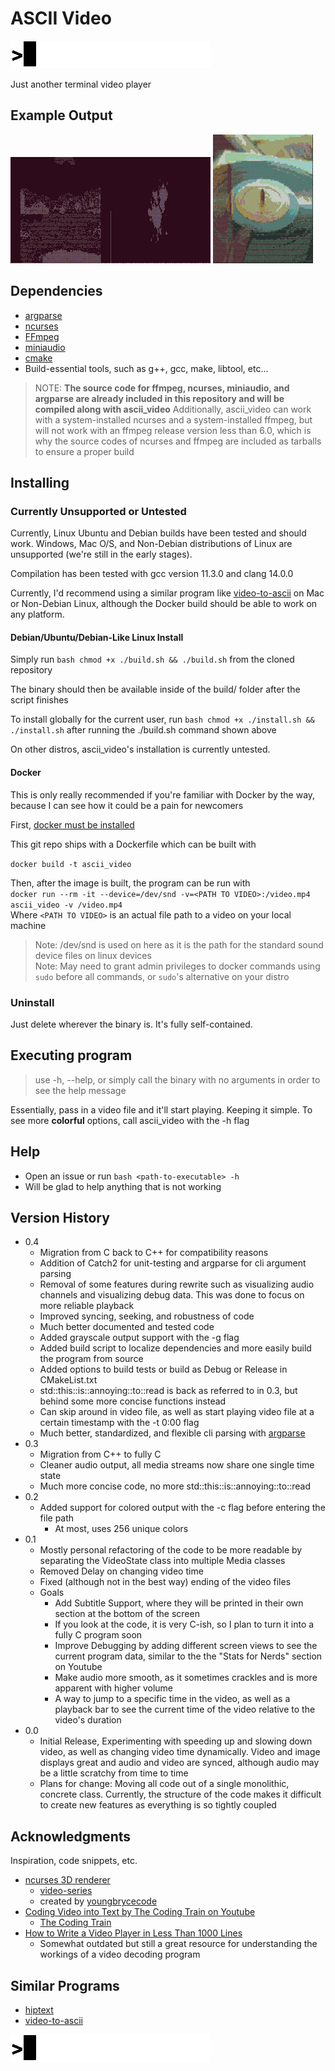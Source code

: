 
# ASCII Video

![gif](/assets/readme/ascii-320.gif)

Just another terminal video player

## Example Output

![example created in tmux](assets/readme/example-320.gif)
![example colored output](assets/readme/colored_music_record-160.gif)

## Dependencies

* [argparse](https://github.com/p-ranav/argparse)
* [ncurses](https://invisible-island.net/ncurses/)
* [FFmpeg](https://ffmpeg.org/)
* [miniaudio](https://miniaud.io/)
* [cmake](https://cmake.org/)
* Build-essential tools, such as g++, gcc, make, libtool, etc...

> NOTE: **The source code for ffmpeg, ncurses, miniaudio, and argparse are already included in this repository and will be compiled along with ascii_video**
> Additionally, ascii_video can work with a system-installed ncurses and a system-installed ffmpeg, but will not work with an ffmpeg release version less than 6.0, which
> is why the source codes of ncurses and ffmpeg are included as tarballs to ensure a proper build

## Installing

### Currently Unsupported or Untested

Currently, Linux Ubuntu and Debian builds have been tested and should work.
Windows, Mac O/S, and Non-Debian distributions of Linux are unsupported (we're still in the early stages).

Compilation has been tested with gcc version 11.3.0 and clang 14.0.0

Currently, I'd recommend using a similar program like [video-to-ascii](https://github.com/joelibaceta/video-to-ascii) on Mac or Non-Debian Linux, although the Docker build should be able to work on any platform.

#### Debian/Ubuntu/Debian-Like Linux Install

Simply run ```bash chmod +x ./build.sh && ./build.sh``` from the cloned repository

The binary should then be available inside of the build/ folder after the script finishes
  
To install globally for the current user, run ```bash chmod +x ./install.sh && ./install.sh``` after running the ./build.sh command shown above

On other distros, ascii_video's installation is currently untested.

#### Docker

This is only really recommended if you're familiar with Docker by the way, because I can see how it could be a pain for newcomers

First, [docker must be installed](https://docs.docker.com/engine/install/)

This git repo ships with a Dockerfile which can be built with

``` docker build -t ascii_video ```  
  
Then, after the image is built, the program can be run with  
```docker run --rm -it --device=/dev/snd -v=<PATH TO VIDEO>:/video.mp4 ascii_video -v /video.mp4```  
Where ```<PATH TO VIDEO>``` is an actual file path to a video on your local machine

> Note: /dev/snd is used on here as it is the path for the standard sound device files on linux devices  
> Note: May need to grant admin privileges to docker commands using ```sudo``` before all commands, or ```sudo```'s alternative on your distro

### Uninstall

Just delete wherever the binary is. It's fully self-contained.

## Executing program

> use -h, --help, or simply call the binary with no arguments in order to see the help message

Essentially, pass in a video file and it'll start playing. Keeping it simple.
To see more **colorful** options, call ascii_video with the -h flag

## Help

* Open an issue or run ```bash <path-to-executable> -h```
* Will be glad to help anything that is not working

## Version History

* 0.4
  * Migration from C back to C++ for compatibility reasons
  * Addition of Catch2 for unit-testing and argparse for cli argument parsing
  * Removal of some features during rewrite such as visualizing audio channels and visualizing debug data. This was done to focus on more reliable playback
  * Improved syncing, seeking, and robustness of code
  * Much better documented and tested code
  * Added grayscale output support with the -g flag
  * Added build script to localize dependencies and more easily build the program from source
  * Added options to build tests or build as Debug or Release in CMakeList.txt
  * std::this::is::annoying::to::read is back as referred to in 0.3, but behind some more concise functions instead
  * Can skip around in video file, as well as start playing video file at a certain timestamp with the -t 0:00 flag
  * Much better, standardized, and flexible cli parsing with [argparse](https://github.com/p-ranav/argparse)
* 0.3
  * Migration from C++ to fully C
  * Cleaner audio output, all media streams now share one single time state
  * Much more concise code, no more std::this::is::annoying::to::read
* 0.2
  * Added support for colored output with the -c flag before entering the file path
    * At most, uses 256 unique colors
* 0.1
  * Mostly personal refactoring of the code to be more readable by separating the VideoState class into multiple Media classes
  * Removed Delay on changing video time
  * Fixed (although not in the best way) ending of the video files
  * Goals
    * Add Subtitle Support, where they will be printed in their own section at the bottom of the screen
    * If you look at the code, it is very C-ish, so I plan to turn it into a fully C program soon
    * Improve Debugging by adding different screen views to see the current program data, similar to the the "Stats for Nerds" section on Youtube
    * Make audio more smooth, as it sometimes crackles and is more apparent with higher volume
    * A way to jump to a specific time in the video, as well as a playback bar to see the current time of the video relative to the video's duration
* 0.0
  * Initial Release, Experimenting with speeding up and slowing down video, as well as changing video time dynamically. Video and image displays great and audio and video are synced, although audio may be a little scratchy from time to time
  * Plans for change: Moving all code out of a single monolithic, concrete class. Currently, the structure of the code makes it difficult to create new features as everything is so tightly coupled

## Acknowledgments

Inspiration, code snippets, etc.

* [ncurses 3D renderer](https://github.com/youngbrycecode/RenderEngine)
  * [video-series](https://www.youtube.com/playlist?list=PLg4mWef4l7Qzxs_Fa2DrgZeJKAbG3b7ue)
  * created by [youngbrycecode](https://github.com/youngbrycecode)
* [Coding Video into Text by The Coding Train on Youtube](https://www.youtube.com/watch?v=55iwMYv8tGI)
  * [The Coding Train](https://www.youtube.com/c/TheCodingTrain)
* [How to Write a Video Player in Less Than 1000 Lines](http://dranger.com/ffmpeg/)
  * Somewhat outdated but still a great resource for understanding the workings of a video decoding program

## Similar Programs

* [hiptext](https://github.com/jart/hiptext)
* [video-to-ascii](https://github.com/joelibaceta/video-to-ascii)

![gif](/assets/readme/ascii-320.gif)
